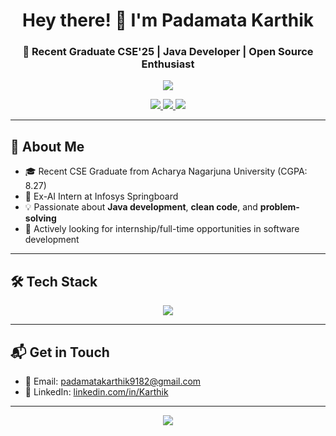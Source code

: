 <h1 align="center">Hey there! 👋 I'm Padamata Karthik</h1>
<h3 align="center">🚀 Recent Graduate CSE'25 | Java Developer | Open Source Enthusiast</h3>

<p align="center">
  <img src="https://readme-typing-svg.herokuapp.com?color=00FF99&center=true&lines=Java+Developer;Aspiring+Software+Engineer;Lifelong+Learner+💡;Love+building+real-world+projects;" />
</p>

<p align="center">
  <a href="https://www.linkedin.com/in/karthik-padamata-5a0430280" target="_blank">
    <img src="https://img.shields.io/badge/LinkedIn-blue?logo=linkedin&style=for-the-badge">
  </a>
  <a href="mailto:padamatakarthik9182@gmail.com">
    <img src="https://img.shields.io/badge/Email-DM%20Me-red?logo=gmail&style=for-the-badge">
  </a>
  <a href="https://github.com/karthik-007">
    <img src="https://img.shields.io/badge/GitHub-Follow-black?logo=github&style=for-the-badge">
  </a>
</p>

---

## 🧠 About Me
- 🎓 Recent CSE Graduate from Acharya Nagarjuna University (CGPA: 8.27)
- 🔭 Ex-AI Intern at Infosys Springboard
- 💡 Passionate about **Java development**, **clean code**, and **problem-solving**
- 🤝 Actively looking for internship/full-time opportunities in software development

---

## 🛠️ Tech Stack

<p align="center">
  <img src="https://skillicons.dev/icons?i=java,js,mysql,html,css,git,github,vscode,intelliJ" /></p>

---

## 📬 Get in Touch

- 📧 Email: padamatakarthik9182@gmail.com  
- 🔗 LinkedIn: [linkedin.com/in/Karthik]([https://linkedin.com/in/KunK](https://www.linkedin.com/in/karthik-padamata-5a0430280))  

---

<p align="center">
  <img src="https://capsule-render.vercel.app/api?type=waving&color=gradient&height=100&section=footer"/>
</p>

<!--
**umanagendrakumar/umanagendrakumar** is a ✨ _special_ ✨ repository because its `README.md` (this file) appears on your GitHub profile.

Here are some ideas to get you started:

- 🔭 I’m currently working on ...
- 🌱 I’m currently learning ...
- 👯 I’m looking to collaborate on ...
- 🤔 I’m looking for help with ...
- 💬 Ask me about ...
- 📫 How to reach me: ...
- 😄 Pronouns: ...
- ⚡ Fun fact: ...

## Hi there 👋 -->

<!--
**karthik-007/karthik-007** is a ✨ _special_ ✨ repository because its `README.md` (this file) appears on your GitHub profile.

Here are some ideas to get you started:

- 🔭 I’m currently working on ...
- 🌱 I’m currently learning ...
- 👯 I’m looking to collaborate on ...
- 🤔 I’m looking for help with ...
- 💬 Ask me about ...
- 📫 How to reach me: ...
- 😄 Pronouns: ...
- ⚡ Fun fact: ...
-->
